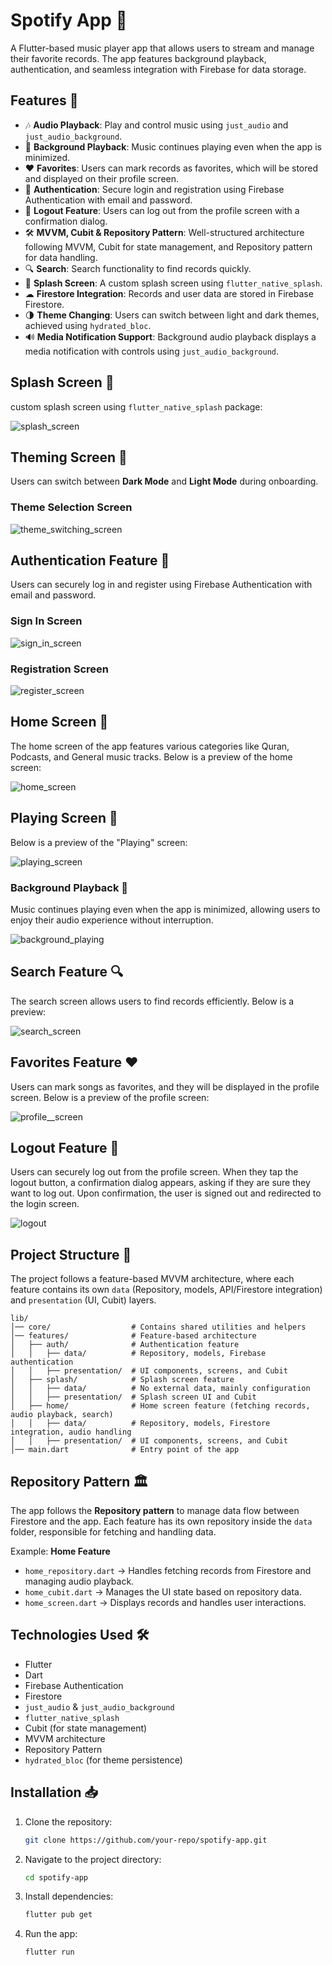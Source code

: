 # Spotify App 🎵

A Flutter-based music player app that allows users to stream and manage their favorite records. The app features background playback, authentication, and seamless integration with Firebase for data storage.

## Features 🚀

- 🎶 **Audio Playback**: Play and control music using `just_audio` and `just_audio_background`.
- 🔄 **Background Playback**: Music continues playing even when the app is minimized.
- ❤️ **Favorites**: Users can mark records as favorites, which will be stored and displayed on their profile screen.
- 🔐 **Authentication**: Secure login and registration using Firebase Authentication with email and password.
- 🚪 **Logout Feature**: Users can log out from the profile screen with a confirmation dialog.
- 🛠 **MVVM, Cubit & Repository Pattern**: Well-structured architecture following MVVM, Cubit for state management, and Repository pattern for data handling.
- 🔍 **Search**: Search functionality to find records quickly.
- 🎨 **Splash Screen**: A custom splash screen using `flutter_native_splash`.
- ☁ **Firestore Integration**: Records and user data are stored in Firebase Firestore.
- 🌗 **Theme Changing**: Users can switch between light and dark themes, achieved using `hydrated_bloc`.
- 🔊 **Media Notification Support**: Background audio playback displays a media notification with controls using `just_audio_background`.

## Splash Screen 📱

custom splash screen using `flutter_native_splash` package:

![splash_screen](assets/readme_images/splash_screen.jpg)

## Theming Screen 🎨

Users can switch between **Dark Mode** and **Light Mode** during onboarding.

### Theme Selection Screen

![theme_switching_screen](assets/readme_images/theme_switching_screen.jpg)

## Authentication Feature 🔐

Users can securely log in and register using Firebase Authentication with email and password.

### Sign In Screen

![sign_in_screen](assets/readme_images/sign_in_screen.jpg)

### Registration Screen

![register_screen](assets/readme_images/register_screen.jpg)


## Home Screen 📱

The home screen of the app features various categories like Quran, Podcasts, and General music tracks. Below is a preview of the home screen:

![home_screen](assets/readme_images/home_screen.jpg)

## Playing Screen 🎵

Below is a preview of the "Playing" screen:

![playing_screen](assets/readme_images/playing_screen.jpg)

### Background Playback 🔄

Music continues playing even when the app is minimized, allowing users to enjoy their audio experience without interruption.

![background_playing](assets/readme_images/background_playing.jpg)

## Search Feature 🔍

The search screen allows users to find records efficiently. Below is a preview:

![search_screen](assets/readme_images/search_screen.jpg)

## Favorites Feature ❤️

Users can mark songs as favorites, and they will be displayed in the profile screen. Below is a preview of the profile screen:

![profile__screen](assets/readme_images/profile_screen.jpg)

## Logout Feature 🚪

Users can securely log out from the profile screen. When they tap the logout button, a confirmation dialog appears, asking if they are sure they want to log out. Upon confirmation, the user is signed out and redirected to the login screen.

![logout](assets/readme_images/logout.jpg)

## Project Structure 📂

The project follows a feature-based MVVM architecture, where each feature contains its own `data` (Repository, models, API/Firestore integration) and `presentation` (UI, Cubit) layers.

```
lib/
│── core/                  # Contains shared utilities and helpers  
│── features/              # Feature-based architecture  
│   ├── auth/              # Authentication feature  
│   │   ├── data/          # Repository, models, Firebase authentication  
│   │   ├── presentation/  # UI components, screens, and Cubit  
│   ├── splash/            # Splash screen feature  
│   │   ├── data/          # No external data, mainly configuration  
│   │   ├── presentation/  # Splash screen UI and Cubit  
│   ├── home/              # Home screen feature (fetching records, audio playback, search)  
│   │   ├── data/          # Repository, models, Firestore integration, audio handling  
│   │   ├── presentation/  # UI components, screens, and Cubit  
│── main.dart              # Entry point of the app  
```

## Repository Pattern 🏛

The app follows the **Repository pattern** to manage data flow between Firestore and the app. Each feature has its own repository inside the `data` folder, responsible for fetching and handling data.

Example: **Home Feature**

- `home_repository.dart` → Handles fetching records from Firestore and managing audio playback.
- `home_cubit.dart` → Manages the UI state based on repository data.
- `home_screen.dart` → Displays records and handles user interactions.

## Technologies Used 🛠

- Flutter
- Dart
- Firebase Authentication
- Firestore
- `just_audio` & `just_audio_background`
- `flutter_native_splash`
- Cubit (for state management)
- MVVM architecture
- Repository Pattern
- `hydrated_bloc` (for theme persistence)

## Installation 📥

1. Clone the repository:
   ```bash
   git clone https://github.com/your-repo/spotify-app.git
   ```
2. Navigate to the project directory:
   ```bash
   cd spotify-app
   ```
3. Install dependencies:
   ```bash
   flutter pub get
   ```
4. Run the app:
   ```bash
   flutter run
   ```

